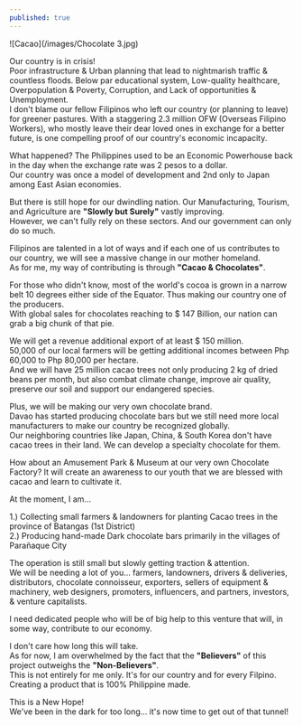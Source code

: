 ```yaml
---
published: true
---
```

![Cacao](/images/Chocolate 3.jpg)

Our country is in crisis!   
Poor infrastructure & Urban planning that lead to nightmarish traffic & countless floods. Below par educational system, Low-quality healthcare, Overpopulation & Poverty, Corruption, and Lack of opportunities & Unemployment.   
I don't blame our fellow Filipinos who left our country (or planning to leave) for greener pastures. 
With a staggering 2.3 million OFW (Overseas Filipino Workers), who mostly leave their dear loved ones in exchange for a better future, is one compelling proof of our country's economic incapacity. 

What happened? The Philippines used to be an Economic Powerhouse back in the day when the exchange rate was 2 pesos to a dollar.   
Our country was once a model of development and 2nd only to Japan among East Asian economies.

But there is still hope for our dwindling nation. Our Manufacturing, Tourism, and Agriculture are **"Slowly but Surely"** vastly improving.   
However, we can't fully rely on these sectors. And our government can only do so much. 

Filipinos are talented in a lot of ways and if each one of us contributes to our country, we will see a massive change in our mother homeland.   
As for me, my way of contributing is through **"Cacao & Chocolates"**. 

For those who didn't know, most of the world's cocoa is grown in a narrow belt 10 degrees either side of the Equator. Thus making our country one of the producers.   
With global sales for chocolates reaching to $ 147 Billion, our nation can grab a big chunk of that pie. 

We will get a revenue additional export of at least $ 150 million.   
50,000 of our local farmers will be getting additional incomes between Php 60,000 to Php 80,000 per hectare.   
And we will have 25 million cacao trees not only producing 2 kg of dried beans per month, but also combat climate change, improve air quality, preserve our soil and support our endangered species. 

Plus, we will be making our very own chocolate brand.   
Davao has started producing chocolate bars but we still need more local manufacturers to make our country be recognized globally.   
Our neighboring countries like Japan, China, & South Korea don't have cacao trees in their land. We can develop a specialty chocolate for them.

How about an Amusement Park & Museum at our very own Chocolate Factory? It will create an awareness to our youth that we are blessed with cacao and learn to cultivate it.

At the moment, I am... 

1.) Collecting small farmers & landowners for planting Cacao trees in the province of Batangas (1st District)   
2.) Producing hand-made Dark chocolate bars primarily in the villages of Parañaque City 

The operation is still small but slowly getting traction & attention.   
We will be needing a lot of you... farmers, landowners, drivers & deliveries, distributors, chocolate connoisseur, exporters, sellers of equipment & machinery, web designers, promoters, influencers, and partners, investors, & venture capitalists.

I need dedicated people who will be of big help to this venture that will, in some way, contribute to our economy. 

I don't care how long this will take.   
As for now, I am overwhelmed by the fact that the **"Believers"** of this project outweighs the **"Non-Believers"**.   
This is not entirely for me only. It's for our country and for every Filpino. Creating a product that is 100% Philippine made.

This is a New Hope!   
We've been in the dark for too long... it's now time to get out of that tunnel! 
